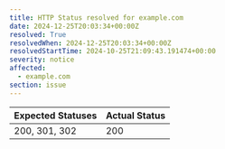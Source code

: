 ```yaml
---
title: HTTP Status resolved for example.com
date: 2024-12-25T20:03:34+00:00Z
resolved: True
resolvedWhen: 2024-12-25T20:03:34+00:00Z
resolvedStartTime: 2024-10-25T21:09:43.191474+00:00
severity: notice
affected:
  - example.com
section: issue
---
```


| Expected Statuses | Actual Status  |
|-------------------|----------------|
| 200, 301, 302 | 200 |
